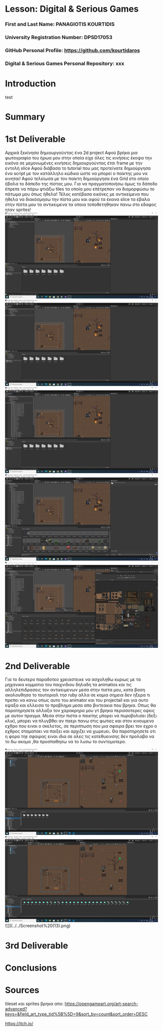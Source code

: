 # Lesson: Digital & Serious Games

### First and Last Name: PANAGIOTIS KOURTIDIS
### University Registration Number: DPSD17053
### GitHub Personal Profile: https://github.com/kourtidaros
### Digital & Serious Games Personal Repository: xxx

# Introduction

test

# Summary


# 1st Deliverable
Αρχικά ξεκίνησα δημιουργούντας ένα 2d project 
Αφού βρήκα μια φωτογραφία του ήρωα μου στην οποία είχε όλες τις κινήσεις έκοψα την εικόνα σε μεμονωμένες κινήσεις δημιουργούντας έτσι frame με την εντολή slice 
Αφού διάβασα το tutorial που μας  προτείνατε δημιούργησα ένα script με τον κατάλληλο κώδικα ώστε να μπορεί ο παίκτης μου να κινηται!
Αφού τελείωσα με τον παίκτη δημιούργησα ένα Grid στο οποίο έβαλα το δάπεδο της πίστας μου. Για να πραγματοποιήσω όμως το δάπεδο έπρεπε να πάρω φτιάξω tiles τα οποία μου επέτρεπαν να διαμορφώσω το πάτωμα μου όπως ήθελα!
Τέλος κατέβασα εικόνες με αντικείμενα που ήθελα να διακόσμησω την πίστα μου και αφού τα έκανα slice τα έβαλα στην πίστα μου τα αντικειμενα τα οποια τοποθετηθηκαν πανω στο εδαφος ηταν sprites!
![](Screenshot%20(6).png)
![](Screenshot%20(7).png)
![](Screenshot%20(8).png)
![](Screenshot%20(9).png)
![](Screenshot%20(10).png)

# 2nd Deliverable
Για το δευτερο παραδοτεο χρειαστεικε να ασχοληθω κυριως με τα μηχανικα κομματια του παιχνιδιου δηλαδη τα animatios και τις αλληλεπιδρασεις τον αντικειμενων μεσα στην πιστα μου, κατα βαση ακολουθησα το τουτοριαλ τησ ruby αλλα σε καμια σημεια δεν ηξερα τι πρεπει να κανω οπως αυτο του animator και του projectail  και για αυτο εψαξα και ελλεισα το προβλημα μεσα απο βιντεακια που βρηκα. Οπως θα παρατηρησετε αλλαξα τον χαρακρηρα μου γτ βρηκα περισσοτερες οψεις με αυτον πραγμα. Μεσα στην πιστα ο παικτης μπορει να πυροβολισει (δεξι κλικ), μπορει να πλυγβθει αν παερι πανω στις φωτιες και στον κινουμενο εχθρο που ειναι ο σκελετος, σε περιπτωση που μια σφαιρα βρει τον εχρο ο εχθρος σταματαει να παιξει και αρχιζει να χωρευει. Θα παρατηρησετε οτι η φορα τηε σφαιρας ειναι ιδια σε ολες τις κατεθυεινσης δεν προλαβα να το δω ακομα ,θα προσπαθησω να το λυσω το συντομοτερο.
 
![](../../Screenshot%20(11).png)
![](../../Screenshot%20(12).png)
![]](../../Screenshot%20(13).png)

# 3rd Deliverable 


# Conclusions


# Sources
tileset και sprites βρηκα απο:
https://opengameart.org/art-search-advanced?keys=&field_art_type_tid%5B%5D=9&sort_by=count&sort_order=DESC



https://itch.io/

